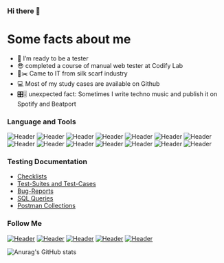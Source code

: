 ### Hi there 👋

# Some facts about me
- 🌱 I’m ready to be a tester
- 😎 completed a course of manual web tester at Codify Lab
- 📐✂️ Came to IT from silk scarf industry
- 💻 Most of my study cases are available on Github
- 🎛️🎚️ unexpected fact: Sometimes I write techno music and publish it on Spotify and Beatport



### Language and Tools
![Header](https://img.shields.io/badge/Jira-090909?style=for-the-badge&logo=jira&logoColor=136be1)
![Header](https://img.shields.io/badge/Postman-090909?style=for-the-badge&logo=postman&logoColor=f76935)
![Header](https://img.shields.io/badge/Swagger-090909?style=for-the-badge&logo=swagger&logoColor=7ede2b)
![Header](https://img.shields.io/badge/Github-090909?style=for-the-badge&logo=github&logoColor=8cc4d7)
![Header](https://img.shields.io/badge/AzureDevops-090909?style=for-the-badge&logo=azuredevops&logoColor=0074d0)
![Header](https://img.shields.io/badge/Figma-090909?style=for-the-badge&logo=figma&logoColor=7d5fa6)
![Header](https://img.shields.io/badge/Jenkins-090909?style=for-the-badge&logo=jenkins&logoColor=f7f7f7)
![Header](https://img.shields.io/badge/MySQL-090909?style=for-the-badge&logo=mysql&logoColor=00618a)
![Header](https://img.shields.io/badge/MongoDB-090909?style=for-the-badge&logo=mongodb&logoColor=4aa73c)
![Header](https://img.shields.io/badge/DevTools-090909?style=for-the-badge&logo=googlechrome&logoColor=2674f2)
![Header](https://img.shields.io/badge/AndroidStudio-090909?style=for-the-badge&logo=androidstudio&logoColor=3ad07d)
![Header](https://img.shields.io/badge/TestRail-090909?style=for-the-badge&logo=&logoColor=71b556)
![Header](https://img.shields.io/badge/Fiddler-090909?style=for-the-badge&logo=fiddler&logoColor=8cc4d7)
![Header](https://img.shields.io/badge/CharlesProxy-090909?style=for-the-badge&logo=charlesproxy&logoColor=8cc4d7)

### Testing Documentation

- [Checklists](https://github.com/artichokeee/checklist)
- [Test-Suites and Test-Cases](https://github.com/artichokeee/test-cases)
- [Bug-Reports](https://github.com/artichokeee/bug-reports)
- [SQL Queries](https://github.com/artichokeee/SQL)
- [Postman Collections](https://github.com/artichokeee/postman)

### Follow Me
[![Header](https://img.shields.io/badge/Youtube-090909?style=for-the-badge&logo=youtube&logoColor=f70000)](https://www.youtube.com/ArtsiomRusauQALife?sub_confirmation=1)
[![Header](https://img.shields.io/badge/Instagram-090909?style=for-the-badge&logo=instagram&logoColor=9939a3)](https://www.instagram.com/rusau.qalife/)
[![Header](https://img.shields.io/badge/Telegram-090909?style=for-the-badge&logo=telegram&logoColor=31a5db)](https://t.me/qachanell)
[![Header](https://img.shields.io/badge/Twitter-090909?style=for-the-badge&logo=twitter&logoColor=1c96e8)](https://twitter.com/rusau_qa)
[![Header](https://img.shields.io/badge/Linkedin-090909?style=for-the-badge&logo=linkedin&logoColor=0073b1)](https://www.linkedin.com/in/artsiomrusau/)

![Anurag's GitHub stats](https://github-readme-stats.vercel.app/api?username=artichokeee&show_icons=true&theme=radical)
